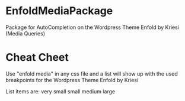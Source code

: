 # EnfoldMediaPackage
Package for AutoCompletion on the Wordpress Theme Enfold by Kriesi (Media Queries)


# Cheat Cheet #
Use "enfold media" in any css file and a list will show up with the used breakpoints for the Wordpress Theme Enfold by Kriesi 

List items are:
very small
small
medium
large
